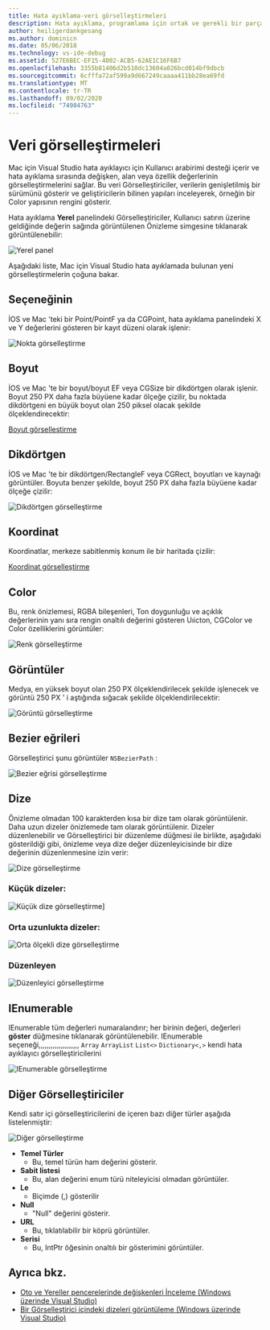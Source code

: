 ```yaml
---
title: Hata ayıklama-veri görselleştirmeleri
description: Hata ayıklama, programlama için ortak ve gerekli bir parçasıdır. Mac için Visual Studio hata ayıklamayı kolay hale getirmek için bir bütün özellik paketini içerir. Bu makale, hata ayıklayıcıdaki nesneler incelenirken görüntülenebilecek farklı veri görselleştirmelerine bakar.
author: heiligerdankgesang
ms.author: dominicn
ms.date: 05/06/2018
ms.technology: vs-ide-debug
ms.assetid: 527E6BEC-EF15-4002-ACB5-62AE1C16F6B7
ms.openlocfilehash: 3355b81406d2b510dc13604a026bcd014bf9dbcb
ms.sourcegitcommit: 6cfffa72af599a9d667249caaaa411bb28ea69fd
ms.translationtype: MT
ms.contentlocale: tr-TR
ms.lasthandoff: 09/02/2020
ms.locfileid: "74984763"
---
```

# <a name="data-visualizations"></a>Veri görselleştirmeleri

Mac için Visual Studio hata ayıklayıcı için Kullanıcı arabirimi desteği içerir ve hata ayıklama sırasında değişken, alan veya özellik değerlerinin görselleştirmelerini sağlar. Bu veri Görselleştiriciler, verilerin genişletilmiş bir sürümünü gösterir ve geliştiricilerin bilinen yapıları inceleyerek, örneğin bir Color yapısının rengini gösterir.

Hata ayıklama  **Yerel** panelindeki Görselleştiriciler, Kullanıcı satırın üzerine geldiğinde değerin sağında görüntülenen Önizleme simgesine tıklanarak görüntülenebilir:

![Yerel panel](media/data-visualizations-image9.png)

Aşağıdaki liste, Mac için Visual Studio hata ayıklamada bulunan yeni görselleştirmelerin çoğuna bakar.

## <a name="point"></a>Seçeneğinin
İOS ve Mac 'teki bir Point/PointF ya da CGPoint, hata ayıklama panelindeki X ve Y değerlerini gösteren bir kayıt düzeni olarak işlenir:

![Nokta görselleştirme](media/data-visualizations-image10.png)

## <a name="size"></a>Boyut
İOS ve Mac 'te bir boyut/boyut EF veya CGSize bir dikdörtgen olarak işlenir. Boyut 250 PX daha fazla büyüene kadar ölçeğe çizilir, bu noktada dikdörtgeni en büyük boyut olan 250 piksel olacak şekilde ölçeklendirecektir:

[Boyut görselleştirme](media/data-visualizations-image11.png)

## <a name="rectangle"></a>Dikdörtgen
İOS ve Mac 'te bir dikdörtgen/RectangleF veya CGRect, boyutları ve kaynağı görüntüler. Boyuta benzer şekilde, boyut 250 PX daha fazla büyüene kadar ölçeğe çizilir:

![Dikdörtgen görselleştirme](media/data-visualizations-image12.png)

## <a name="coordinate"></a>Koordinat
Koordinatlar, merkeze sabitlenmiş konum ile bir haritada çizilir:

[Koordinat görselleştirme](media/data-visualizations-image13.png)

## <a name="color"></a>Color
Bu, renk önizlemesi, RGBA bileşenleri, Ton doygunluğu ve açıklık değerlerinin yanı sıra rengin onaltılı değerini gösteren Uıicton, CGColor ve Color özelliklerini görüntüler:

![Renk görselleştirme](media/data-visualizations-image14.png)

## <a name="images"></a>Görüntüler

Medya, en yüksek boyut olan 250 PX ölçeklendirilecek şekilde işlenecek ve görüntü 250 PX ' i aştığında sığacak şekilde ölçeklendirilecektir:

![Görüntü görselleştirme](media/data-visualizations-image15.png)

## <a name="bezier-curves"></a>Bezier eğrileri

Görselleştirici şunu görüntüler `NSBezierPath` :

![Bezier eğrisi görselleştirme](media/data-visualizations-image16.png)

## <a name="string"></a>Dize

Önizleme olmadan 100 karakterden kısa bir dize tam olarak görüntülenir. Daha uzun dizeler önizlemede tam olarak görüntülenir. Dizeler düzenlenebilir ve Görselleştirici bir düzenleme düğmesi ile birlikte, aşağıdaki gösterildiği gibi, önizleme veya dize değer düzenleyicisinde bir dize değerinin düzenlenmesine izin verir:

![Dize görselleştirme](media/data-visualizations-image17.png)

### <a name="small-strings"></a>Küçük dizeler:
![Küçük dize görselleştirme](media/data-visualizations-image18.png)]

### <a name="medium-length-strings"></a>Orta uzunlukta dizeler:
![Orta ölçekli dize görselleştirme](media/data-visualizations-image19.png)

### <a name="editor"></a>Düzenleyen

![Düzenleyici görselleştirme](media/data-visualizations-image21.png)

## <a name="ienumerable"></a>IEnumerable

IEnumerable tüm değerleri numaralandırır; her birinin değeri, değerleri **göster** düğmesine tıklanarak görüntülenebilir. IEnumerable seçeneği,,,,,,,,,,,,,,,,,,,, `Array` `ArrayList` `List<>` `Dictionary<,>` kendi hata ayıklayıcı görselleştiricilerini

![IEnumerable görselleştirme](media/data-visualizations-image22.png)

## <a name="other-visualizers"></a>Diğer Görselleştiriciler

Kendi satır içi görselleştiricilerini de içeren bazı diğer türler aşağıda listelenmiştir:

![Diğer görselleştirme](media/data-visualizations-image23.png)

* **Temel Türler**
  * Bu, temel türün ham değerini gösterir.
* **Sabit listesi**
  * Bu, alan değerini enum türü niteleyicisi olmadan görüntüler.
* **Le**
  * Biçimde (,) gösterilir
* **Null**
  * "Null" değerini gösterir.
* **URL**
  * Bu, tıklatılabilir bir köprü görüntüler.
* **Serisi**
  * Bu, IntPtr öğesinin onaltılı bir gösterimini görüntüler.

## <a name="see-also"></a>Ayrıca bkz.

- [Oto ve Yereller pencerelerinde değişkenleri İnceleme (Windows üzerinde Visual Studio)](/visualstudio/debugger/autos-and-locals-windows)
- [Bir Görselleştirici içindeki dizeleri görüntüleme (Windows üzerinde Visual Studio)](/visualstudio/debugger/string-visualizer-dialog-box)
